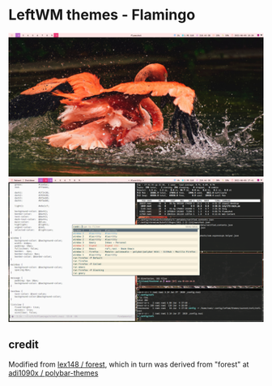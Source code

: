 # LeftWM themes - Flamingo

![](https://github.com/necaris/leftwm-theme-flamingo/raw/main/screenshots/desktop.png)
![](https://github.com/necaris/leftwm-theme-flamingo/raw/main/screenshots/busy.png)

## credit

Modified from [lex148 / forest](https://github.com/lex148/forest), which in
turn was derived from "forest" at [adi1090x / polybar-themes](https://github.com/adi1090x/polybar-themes)
